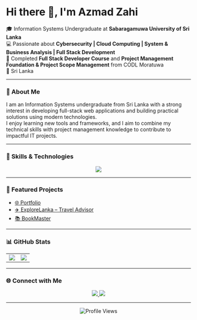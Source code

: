 # Hi there 👋, I'm Azmad Zahi

🎓 Information Systems Undergraduate at **Sabaragamuwa University of Sri Lanka**  
💻 Passionate about **Cybersecurity | Cloud Computing | System & Business Analysis | Full Stack Development**  
🌱 Completed **Full Stack Developer Course** and **Project Management Foundation & Project Scope Management** from CODL Moratuwa  
📍 Sri Lanka

---

### 📝 About Me
I am an Information Systems undergraduate from Sri Lanka with a strong interest in developing full-stack web applications and building practical solutions using modern technologies.  
I enjoy learning new tools and frameworks, and I aim to combine my technical skills with project management knowledge to contribute to impactful IT projects.

---

### 🚀 Skills & Technologies

<p align="center">
  <a href="https://skillicons.dev">
    <img src="https://skillicons.dev/icons?i=python,java,php,js,ts,react,angular,nodejs,express,sqlite,git&perline=8" />
  </a>
</p>

---

### 📌 Featured Projects  
- [🌐 Portfolio](https://github.com/a-zahi2002/Portfolio)  
- [✈️ ExploreLanka – Travel Advisor](https://github.com/a-zahi2002/ExploreLanka-TravelAdvisor-web)  
- [📚 BookMaster](https://github.com/a-zahi2002/BookMaster)  

---

### 📊 GitHub Stats

<table>
<tr>
<td><img src="https://github-readme-stats.vercel.app/api?username=a-zahi2002&show_icons=true&theme=tokyonight" /></td>
<td><img src="https://github-readme-stats.vercel.app/api/top-langs/?username=a-zahi2002&layout=compact&theme=tokyonight" /></td>
</tr>
</table>

---

### 🌐 Connect with Me  

<p align="center">
  <a href="https://www.linkedin.com/in/a-zahi-faleel-a929411aa">
    <img src="https://img.shields.io/badge/LinkedIn-0077B5?style=for-the-badge&logo=linkedin&logoColor=white" />
  </a>
  <a href="mailto:a.zahi2002@gmail.com">
    <img src="https://img.shields.io/badge/Email-D14836?style=for-the-badge&logo=gmail&logoColor=white" />
  </a>
</p>

---

<p align="center">
  <img src="https://komarev.com/ghpvc/?username=a-zahi2002&label=Profile%20views&color=0e75b6&style=flat" alt="Profile Views" />
</p>
